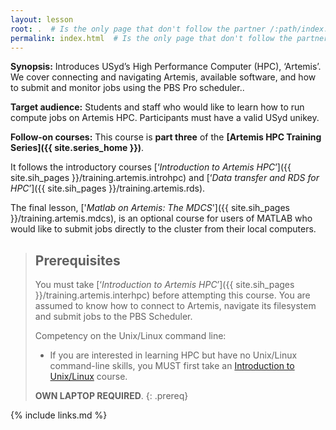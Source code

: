 ```yaml
---
layout: lesson
root: .  # Is the only page that don't follow the partner /:path/index.html
permalink: index.html  # Is the only page that don't follow the partner /:path/index.html
---
```


**Synopsis:** Introduces USyd’s High Performance Computer (HPC), ‘Artemis’. We cover connecting and navigating Artemis, available software, and how to submit and monitor jobs using the PBS Pro scheduler..

**Target audience:** Students and staff who would like to learn how to run compute jobs on Artemis HPC. Participants must have a valid USyd unikey.

**Follow-on courses:** This course is **part three** of the **[Artemis HPC Training Series]({{ site.series_home }})**.

It follows the introductory courses  [‘_Introduction to Artemis HPC_’]({{ site.sih_pages }}/training.artemis.introhpc) and [‘_Data transfer and RDS for HPC_’]({{ site.sih_pages }}/training.artemis.rds).

The final lesson, ['_Matlab on Artemis: The MDCS_']({{ site.sih_pages }}/training.artemis.mdcs), is an optional course for users of MATLAB who would like to submit jobs directly to the cluster from their local computers.

> ## Prerequisites
> You must take [‘_Introduction to Artemis HPC_’]({{ site.sih_pages }}/training.artemis.interhpc) before attempting this course. You are assumed to know how to connect to Artemis, navigate its filesystem and submit jobs to the PBS Scheduler.
>
> Competency on the Unix/Linux command line:
>
> * If you are interested in learning HPC but have no Unix/Linux command-line skills, you MUST first take an [Introduction to Unix/Linux](https://intersect.org.au/training/course/unix) course.
>
> **OWN LAPTOP REQUIRED**.
{: .prereq}



{% include links.md %}
